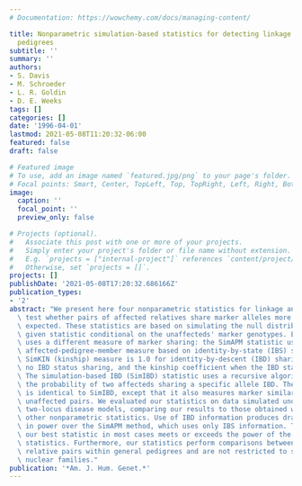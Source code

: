```yaml
---
# Documentation: https://wowchemy.com/docs/managing-content/

title: Nonparametric simulation-based statistics for detecting linkage in general
  pedigrees
subtitle: ''
summary: ''
authors:
- S. Davis
- M. Schroeder
- L. R. Goldin
- D. E. Weeks
tags: []
categories: []
date: '1996-04-01'
lastmod: 2021-05-08T11:20:32-06:00
featured: false
draft: false

# Featured image
# To use, add an image named `featured.jpg/png` to your page's folder.
# Focal points: Smart, Center, TopLeft, Top, TopRight, Left, Right, BottomLeft, Bottom, BottomRight.
image:
  caption: ''
  focal_point: ''
  preview_only: false

# Projects (optional).
#   Associate this post with one or more of your projects.
#   Simply enter your project's folder or file name without extension.
#   E.g. `projects = ["internal-project"]` references `content/project/deep-learning/index.md`.
#   Otherwise, set `projects = []`.
projects: []
publishDate: '2021-05-08T17:20:32.686166Z'
publication_types:
- '2'
abstract: "We present here four nonparametric statistics for linkage analysis that\
  \ test whether pairs of affected relatives share marker alleles more often than\
  \ expected. These statistics are based on simulating the null distribution of a\
  \ given statistic conditional on the unaffecteds' marker genotypes. Each statistic\
  \ uses a different measure of marker sharing: the SimAPM statistic uses the simulation-based\
  \ affected-pedigree-member measure based on identity-by-state (IBS) sharing. The\
  \ SimKIN (kinship) measure is 1.0 for identity-by-descent (IBD) sharing, 0.0 for\
  \ no IBD status sharing, and the kinship coefficient when the IBD status is ambiguous.\
  \ The simulation-based IBD (SimIBD) statistic uses a recursive algorithm to determine\
  \ the probability of two affecteds sharing a specific allele IBD. The SimISO statistic\
  \ is identical to SimIBD, except that it also measures marker similarity between\
  \ unaffected pairs. We evaluated our statistics on data simulated under different\
  \ two-locus disease models, comparing our results to those obtained with several\
  \ other nonparametric statistics. Use of IBD information produces dramatic increases\
  \ in power over the SimAPM method, which uses only IBS information. The power of\
  \ our best statistic in most cases meets or exceeds the power of the other nonparametric\
  \ statistics. Furthermore, our statistics perform comparisons between all affected\
  \ relative pairs within general pedigrees and are not restricted to sib pairs or\
  \ nuclear families."
publication: '*Am. J. Hum. Genet.*'
---
```

